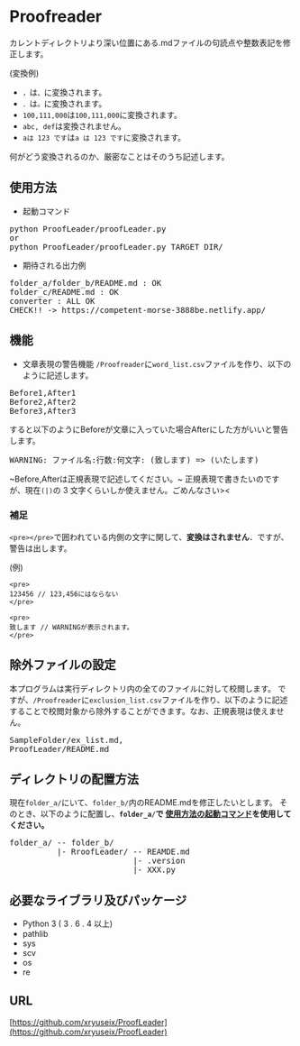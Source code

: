 # Proofreader
カレントディレクトリより深い位置にある.mdファイルの句読点や整数表記を修正します。

(変換例)
* `，`は`、`に変換されます。
* `．`は`。`に変換されます。
* ` 100,111,000 `は` 100,111,000 `に変換されます。
* `abc, def`は変換されません。
* `aは 123 です`は`a は 123 です`に変換されます。

何がどう変換されるのか、厳密なことはそのうち記述します。

## 使用方法

* 起動コマンド

<pre>
python ProofLeader/proofLeader.py
or
python ProofLeader/proofLeader.py TARGET_DIR/
</pre>

* 期待される出力例

<pre>
folder_a/folder_b/README.md : OK
folder_c/README.md : OK
converter : ALL OK
CHECK!! -> https://competent-morse-3888be.netlify.app/
</pre>

## 機能

* 文章表現の警告機能
`/Proofreader`に`word_list.csv`ファイルを作り、以下のように記述します。

<pre>
Before1,After1
Before2,After2
Before3,After3
</pre>

すると以下のようにBeforeが文章に入っていた場合Afterにした方がいいと警告します。

<pre>
WARNING: ファイル名:行数:何文字: (致します) => (いたします)
</pre>

~Before,Afterは正規表現で記述してください。~
正規表現で書きたいのですが、現在`(|)`の 3 文字くらいしか使えません。ごめんなさい><

### 補足
`<pre></pre>`で囲われている内側の文字に関して、**変換はされません**．ですが、警告は出します。

(例)
```
<pre>
123456 // 123,456にはならない
</pre>
```

```
<pre>
致します // WARNINGが表示されます。
</pre>
```

## 除外ファイルの設定

本プログラムは実行ディレクトリ内の全てのファイルに対して校閲します。
ですが、`/Proofreader`に`exclusion_list.csv`ファイルを作り、以下のように記述することで校閲対象から除外することができます。なお、正規表現は使えません。

<pre>
SampleFolder/ex_list.md,
ProofLeader/README.md
</pre>

## ディレクトリの配置方法

現在`folder_a/`にいて、`folder_b/`内のREADME.mdを修正したいとします。
そのとき、以下のように配置し、**`folder_a/`で [使用方法の起動コマンド](#使用方法)を使用してください。**

<pre>
folder_a/ -- folder_b/
          |- RroofLeader/ -- REAMDE.md
                          |- .version
                          |- XXX.py
</pre>

## 必要なライブラリ及びパッケージ

* Python 3 ( 3 . 6 . 4 以上)
* pathlib
* sys
* scv
* os
* re

## URL

[https://github.com/xryuseix/ProofLeader](https://github.com/xryuseix/ProofLeader)
